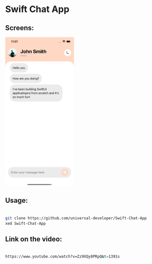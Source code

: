 <h1>Swift Chat App </h1>

<h2>Screens: </h2>

<img src="images/1st.png" height="475px"/>

<h2>Usage: </h2>


```bash

git clone https://github.com/universal-developer/Swift-Chat-App
xed Swift-Chat-App

```

<h2>Link on the video: </h2>


```bash

https://www.youtube.com/watch?v=Zz9XQy8PRpQ&t=1391s

```

